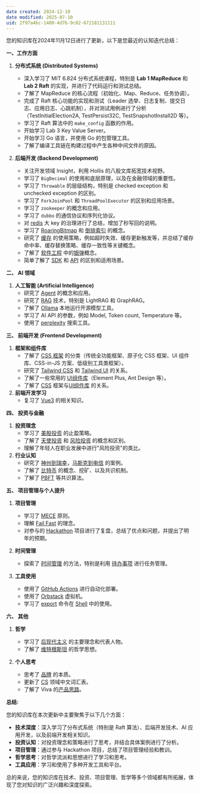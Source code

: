 ```yaml
---
date created: 2024-12-10
date modified: 2025-07-10
uid: 2f97a4bc-1400-4d7b-9c02-672181131111
---
```


您的知识库在2024年11月12日进行了更新，以下是您最近的认知迭代总结：

**一、工作方面**

1. **分布式系统 (Distributed Systems)**
    - 深入学习了 MIT 6.824 分布式系统课程，特别是 **Lab 1 MapReduce** 和 **Lab 2 Raft** 的实现，并进行了代码运行和测试总结。
    - 了解了 MapReduce 的核心流程（初始化、Map、Reduce、任务协调）。
    - 完成了 Raft 核心功能的实现和测试（Leader 选举、日志复制、提交日志、应用日志、心跳机制），并对测试用例进行了分析（TestInitialElection2A, TestPersist32C, TestSnapshotInstall2D 等）。
    - 学习了 Raft 算法中的 `make_config` 函数的作用。
    - 开始学习 Lab 3 Key Value Server。
    - 开始学习 Go 语言，并使用 Go 的包管理工具。
    - 了解了编译工具链在构建过程中产生各种中间文件的原因。

2. **后端开发 (Backend Development)**
    - 关注开发领域 Insight，利用 Hollis 的八股文库拓宽技术视野。
    - 学习了 `BigDecimal` 的使用和底层原理，以及在金融领域的重要性。
    - 学习了 `Throwable` 的层级结构，特别是 checked exception 和 unchecked exception 的区别。
    - 学习了 `ForkJoinPool` 和 `ThreadPoolExecutor` 的区别和应用场景。
    - 学习了 `zookeeper` 的概念和应用。
    - 学习了 `dubbo` 的通信协议和序列化协议。
    - 对 [redis](redis.md) 大 key 的治理进行了总结，增加了秒写回的说明。
    - 学习了 [RoaringBitmap](RoaringBitmap.md) 和 [倒排索引](倒排索引.md) 的概念。
    - 研究了 [缓存](缓存.md) 的使用策略，例如超时失效、缓存更新触发等，并总结了缓存命中率、缓存替换策略、缓存一致性等关键概念。
    - 了解了 [软件工程](软件工程.md) 中的[银弹](银弹.md)概念。
    - 简单了解了 [SDK](SDK.md) 和 [API](API.md) 的区别和适用场景。

**二、 AI 领域**

1. **人工智能 (Artificial Intelligence)**
    - 研究了 [Agent](Agent.md) 的概念和应用。
    - 研究了 [RAG](RAG.md) 技术，特别是 LightRAG 和 GraphRAG。
    - 了解了 [Ollama](Ollama.md) 本地运行开源模型工具。
    - 学习了 AI API 的参数，例如 Model, Token count, Temperature 等。
    - 使用了 [perplexity](perplexity.md) 搜索工具。

**三、 前端开发 (Frontend Development)**

1. **框架和组件库**
    - 了解了 [CSS 框架](CSS%20框架.md) 的分类（传统全功能框架、原子化 CSS 框架、UI 组件库、CSS-in-JS 方案、低级别工具类框架）。
    - 研究了 [Tailwind CSS](Tailwind%20CSS.md) 和 [Tailwind UI](Tailwind%20UI.md) 的关系。
    - 了解了一些常用的 [UI组件库](UI组件库.md)（Element Plus, Ant Design 等）。
    - 了解了 [CSS](CSS.md) 框架与[UI组件库](UI组件库.md) 的关系。
2. **前端开发学习**
    - 复习了 [Vue3](Vue3@.md) 的相关知识。

**四、 投资与金融**

1. **投资理念**
    - 学习了 [美股投资](美股投资/@美股投资.md) 的止盈策略。
    - 了解了 [天使投资](天使投资.md) 和 [风险投资](风险投资.md) 的概念和区别。
    - 理解了年轻人在职业发展中进行"风险投资"的类比。
2. **行业认知**
    - 研究了 [神州到瑞幸](神州到瑞幸.md)，[马斯克到电信](马斯克到电信.md) 的案例。
    - 了解了 [比特币](比特币突破%2010%20万美金.md) 的概念、挖矿、以及共识机制。
    - 了解了 [PBFT](PBFT.md) 等共识算法。

**五、 项目管理与个人提升**

1. **项目管理**
    - 学习了 [MECE](2%20第二大脑/2%20飞轮/2%20认知系统/智慧/MECE.md) 原则。
    - 理解 [Fail Fast](失败越快，成功越快.md) 的理念。
    - 对参与的 [Hackathon](Hackathon.md) 项目进行了复盘，总结了优点和问题，并提出了明年的预期。

2. **时间管理**
    - 探索了 [时间管理](时间管理.md) 的方法，特别是利用 [待办事项](待办事项.md) 进行任务管理。

3. **工具使用**
    - 使用了 [GitHub Actions](GitHub%20Actions.md) 进行自动化部署。
    - 使用了 [Orbstack](Orbstack.md) 虚拟机。
    - 学习了 [export](export.md) 命令在 [Shell](Shell.md) 中的使用。

**六、 其他**

1. **哲学**
    - 学习了 [后现代主义](后现代主义.md) 的主要理念和代表人物。
    - 了解了 [维特根斯坦](维特根斯坦.md) 的哲学思想。

2. **个人思考**
    - 思考了 [品牌](品牌.md) 的本质。
    - 更新了 [CS](CS@.md) 领域中文词汇表。
    - 了解了 Viva 的[产品思路](Viva$.md)。

**总结:**

您的知识库在本次更新中主要聚焦于以下几个方面：

- **技术深度**：深入学习了分布式系统（特别是 Raft 算法）、后端开发技术、AI 应用开发，以及前端开发相关知识。
- **投资认知**：对投资理念和策略进行了思考，并结合具体案例进行了分析。
- **项目管理**：通过参与 Hackathon 项目，总结了项目管理经验和教训。
- **哲学思考**：对哲学流派和思想进行了学习和思考。
- **工具应用**：学习和使用了多种开发工具和平台。

总的来说，您的知识库在技术、投资、项目管理、哲学等多个领域都有所拓展，体现了您对知识的广泛兴趣和深度探索。
